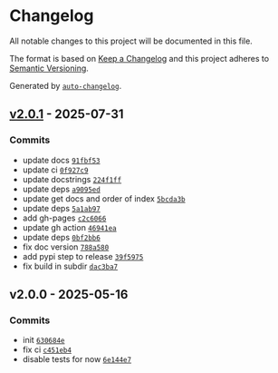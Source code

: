 # Changelog

All notable changes to this project will be documented in this file.

The format is based on [Keep a Changelog](https://keepachangelog.com/en/1.0.0/)
and this project adheres to [Semantic Versioning](https://semver.org/spec/v2.0.0.html).

Generated by [`auto-changelog`](https://github.com/CookPete/auto-changelog).

## [v2.0.1](https://github.com/olofvndrhr/fftools/compare/v2.0.0...v2.0.1) - 2025-07-31

### Commits

- update docs [`91fbf53`](https://github.com/olofvndrhr/fftools/commit/91fbf535ebcb99fa6bd99a4ce1d258f5c30fd8de)
- update ci [`0f927c9`](https://github.com/olofvndrhr/fftools/commit/0f927c92c54ac3d1f319b171e0a6c59500f1925f)
- update docstrings [`224f1ff`](https://github.com/olofvndrhr/fftools/commit/224f1ffa7b492a9af7228abb4b60bd264110e8cb)
- update deps [`a9095ed`](https://github.com/olofvndrhr/fftools/commit/a9095edd29dcdef83181e5471be2dd5b8331eec6)
- update get docs and order of index [`5bcda3b`](https://github.com/olofvndrhr/fftools/commit/5bcda3b271c0146e9ada6e2afba9048b4439fb16)
- update deps [`5a1ab97`](https://github.com/olofvndrhr/fftools/commit/5a1ab97b25e5192a4198e5797354aa7e4e94897c)
- add gh-pages [`c2c6066`](https://github.com/olofvndrhr/fftools/commit/c2c60665a7ffb682dfc4fdf510a944c1a71b877f)
- update gh action [`46941ea`](https://github.com/olofvndrhr/fftools/commit/46941ea5e5042b8f3a254eff38124a09cf523e69)
- update deps [`0bf2bb6`](https://github.com/olofvndrhr/fftools/commit/0bf2bb6d89ab7116b1fe0072ced44218ccf79c17)
- fix doc version [`788a580`](https://github.com/olofvndrhr/fftools/commit/788a580f67af63dbbc63b3d1a13c40407f19058f)
- add pypi step to release [`39f5975`](https://github.com/olofvndrhr/fftools/commit/39f5975890e1f2ac4ec8b9de6cf9ebde928f07b5)
- fix build in subdir [`dac3ba7`](https://github.com/olofvndrhr/fftools/commit/dac3ba79a4d46d867a24204cb9e4fedda2855911)

## v2.0.0 - 2025-05-16

### Commits

- init [`630684e`](https://github.com/olofvndrhr/fftools/commit/630684ec4af90892a807bdfdb5c00814a1bcf256)
- fix ci [`c451eb4`](https://github.com/olofvndrhr/fftools/commit/c451eb423f7ea2f58ceb05f782485b385cecf0b7)
- disable tests for now [`6e144e7`](https://github.com/olofvndrhr/fftools/commit/6e144e7ee417a23cb1fcd4bd00aadc4d80cfbed2)
